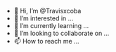 - 👋 Hi, I’m @Travisxcoba
- 👀 I’m interested in ...
- 🌱 I’m currently learning ...
- 💞️ I’m looking to collaborate on ...
- 📫 How to reach me ...

<!---
Travisxcoba/Travisxcoba is a ✨ special ✨ repository because its `README.md` (this file) appears on your GitHub profile.
You can click the Preview link to take a look at your changes.
--->
